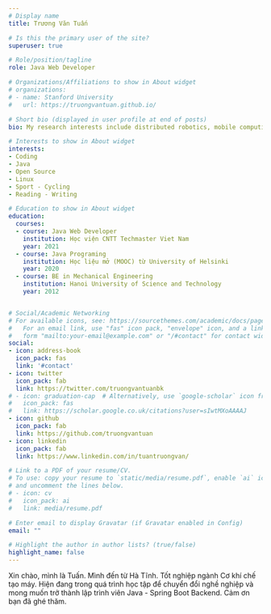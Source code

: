 ```yaml
---
# Display name
title: Trương Văn Tuấn

# Is this the primary user of the site?
superuser: true

# Role/position/tagline
role: Java Web Developer

# Organizations/Affiliations to show in About widget
# organizations:
# - name: Stanford University
#   url: https://truongvantuan.github.io/

# Short bio (displayed in user profile at end of posts)
bio: My research interests include distributed robotics, mobile computing and programmable matter.

# Interests to show in About widget
interests:
- Coding
- Java
- Open Source
- Linux
- Sport - Cycling
- Reading - Writing

# Education to show in About widget
education:
  courses:
  - course: Java Web Developer
    institution: Học viện CNTT Techmaster Viet Nam
    year: 2021
  - course: Java Programing
    institution: Học liệu mở (MOOC) từ University of Helsinki
    year: 2020
  - course: BE in Mechanical Engineering
    institution: Hanoi University of Science and Technology
    year: 2012


# Social/Academic Networking
# For available icons, see: https://sourcethemes.com/academic/docs/page-builder/#icons
#   For an email link, use "fas" icon pack, "envelope" icon, and a link in the
#   form "mailto:your-email@example.com" or "/#contact" for contact widget.
social:
- icon: address-book
  icon_pack: fas
  link: '#contact'
- icon: twitter
  icon_pack: fab
  link: https://twitter.com/truongvantuanbk
# - icon: graduation-cap  # Alternatively, use `google-scholar` icon from `ai` icon pack
#   icon_pack: fas
#   link: https://scholar.google.co.uk/citations?user=sIwtMXoAAAAJ
- icon: github
  icon_pack: fab
  link: https://github.com/truongvantuan
- icon: linkedin
  icon_pack: fab
  link: https://www.linkedin.com/in/tuantruongvan/

# Link to a PDF of your resume/CV.
# To use: copy your resume to `static/media/resume.pdf`, enable `ai` icons in `params.toml`, 
# and uncomment the lines below.
# - icon: cv
#   icon_pack: ai
#   link: media/resume.pdf

# Enter email to display Gravatar (if Gravatar enabled in Config)
email: ""

# Highlight the author in author lists? (true/false)
highlight_name: false
---
```

Xin chào, mình là Tuấn. Mình đến từ Hà Tĩnh. Tốt nghiệp ngành Cơ khí chế tạo máy. Hiện đang trong quá trình học tập để chuyển đổi nghề nghiệp và mong muốn trở thành lập trình viên Java - Spring Boot Backend. Cảm ơn bạn đã ghé thăm.

<!-- {{< icon name="download" pack="fas" >}} Download my {{< staticref "media/demo_resume.pdf" "newtab" >}}resumé{{< /staticref >}}. -->
